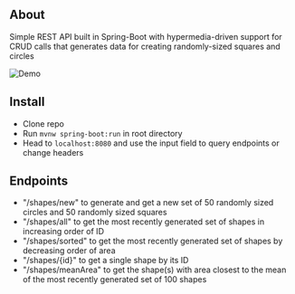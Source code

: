 ## About
Simple REST API built in Spring-Boot with hypermedia-driven support for CRUD calls that generates data for creating randomly-sized squares and circles


![Demo](https://github.com/adrianlee0118/RAZR-BE-Test/blob/master/assets/demo.gif)


## Install

- Clone repo
- Run ```mvnw spring-boot:run``` in root directory
- Head to ```localhost:8080``` and use the input field to query endpoints or change headers

## Endpoints

- "/shapes/new" to generate and get a new set of 50 randomly sized circles and 50 randomly sized squares
- "/shapes/all" to get the most recently generated set of shapes in increasing order of ID
- "/shapes/sorted" to get the most recently generated set of shapes by decreasing order of area
- "/shapes/{id}" to get a single shape by its ID
- "/shapes/meanArea" to get the shape(s) with area closest to the mean of the most recently generated set of 100 shapes
